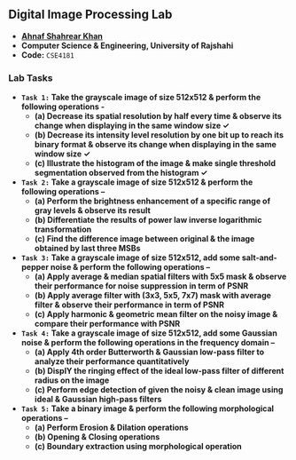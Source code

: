 ## Digital Image Processing Lab
- **[Ahnaf Shahrear Khan](https://github.com/ahnafshahrear)**
- **Computer Science & Engineering, University of Rajshahi**
- **Code:** `CSE4181`

### Lab Tasks
- **`Task 1:` Take the grayscale image of size 512x512 & perform the following operations -**
	- **(a) Decrease its spatial resolution by half every time & observe its change when displaying in the same window size ✓**
	- **(b) Decrease its intensity level resolution by one bit up to reach its binary format & observe its change when displaying in the same window size ✓**
	- **(c) Illustrate the histogram of the image & make single threshold segmentation observed from the histogram ✓** 
- **`Task 2:` Take a grayscale image of size 512x512 & perform the following operations –**
	- **(a) Perform the brightness enhancement of a specific range of gray levels & observe its result**
	- **(b) Differentiate the results of power law inverse logarithmic transformation**
	- **(c) Find the difference image between original & the image obtained by last three MSBs**
- **`Task 3:` Take a grayscale image of size 512x512, add some salt-and-pepper noise & perform the following operations –**
	- **(a) Apply average & median spatial filters with 5x5 mask & observe their performance for noise suppression in term of PSNR**
	- **(b) Apply average filter with (3x3, 5x5, 7x7) mask with average filter & observe their performance in term of PSNR**
	- **(c) Apply harmonic & geometric mean filter on the noisy image & compare their performance with PSNR**
- **`Task 4:` Take a grayscale image of size 512x512, add some Gaussian noise & perform the following operations in the frequency domain –**
	- **(a) Apply 4th order Butterworth & Gaussian low-pass filter to analyze their performance quantitatively**
	- **(b) DisplY the ringing effect of the ideal low-pass filter of different radius on the image**
	- **(c) Perform edge detection of given the noisy & clean image using ideal & Gaussian high-pass filters**
 - **`Task 5:` Take a binary image & perform the following morphological operations –**
	- **(a) Perform Erosion & Dilation operations**
	- **(b) Opening & Closing operations**
	- **(c) Boundary extraction using morphological operation** 
